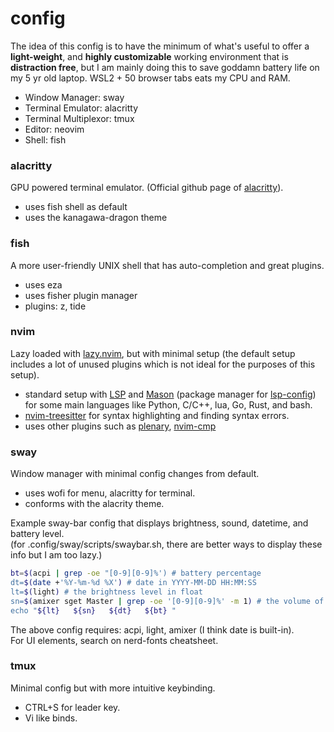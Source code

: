 # config
The idea of this config is to have the minimum of what's useful to offer a **light-weight**, and **highly 
customizable** working environment that is **distraction free**, but I am mainly doing this to save goddamn battery 
life on my 5 yr old laptop. WSL2 + 50 browser tabs eats my CPU and RAM.  
- Window Manager: sway
- Terminal Emulator: alacritty
- Terminal Multiplexor: tmux
- Editor: neovim
- Shell: fish

### alacritty
GPU powered terminal emulator.
(Official github page of [alacritty](https://github.com/alacritty/alacritty)).
- uses fish shell as default
- uses the kanagawa-dragon theme

### fish
A more user-friendly UNIX shell that has auto-completion and great plugins.
- uses eza
- uses fisher plugin manager
- plugins: z, tide

### nvim
Lazy loaded with [lazy.nvim](https://github.com/LazyVim/LazyVim), but with minimal setup (the default setup 
includes a lot of unused plugins which is not ideal for the purposes of this setup).
- standard setup with [LSP](https://github.com/neovim/nvim-lspconfig) and [Mason](https://github.com/williamboman/mason.nvim) (package manager for [lsp-config](https://github.com/neovim/nvim-lspconfig)) for some main languages like Python, C/C++, lua, Go, Rust, and bash.
- [nvim-treesitter](https://github.com/nvim-treesitter/nvim-treesitter) for syntax highlighting and finding 
syntax errors.
- uses other plugins such as [plenary](https://github.com/nvim-lua/plenary.nvim), [nvim-cmp](https://github.com/hrsh7th/nvim-cmp)

### sway
Window manager with minimal config changes from default.
- uses wofi for menu, alacritty for terminal.
- conforms with the alacrity theme.  


Example sway-bar config that displays brightness, sound, datetime, and battery level.  
(for .config/sway/scripts/swaybar.sh, there are better ways to display these info but I am too lazy.)  
``` bash
bt=$(acpi | grep -oe "[0-9][0-9]%') # battery percentage
dt=$(date +'%Y-%m-%d %X') # date in YYYY-MM-DD HH:MM:SS
lt=$(light) # the brightness level in float
sn=$(amixer sget Master | grep -oe '[0-9][0-9]%' -m 1) # the volume of Master output.
echo "${lt}   ${sn}   ${dt}   ${bt} "
```
The above config requires: acpi, light, amixer (I think date is built-in).  
For UI elements, search on nerd-fonts cheatsheet.

### tmux
Minimal config but with more intuitive keybinding.
- CTRL+S for leader key.
- Vi like binds.
